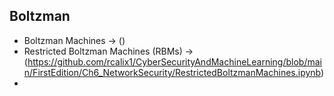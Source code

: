 ## Boltzman

* Boltzman Machines -> ()
* Restricted Boltzman Machines (RBMs) -> (https://github.com/rcalix1/CyberSecurityAndMachineLearning/blob/main/FirstEdition/Ch6_NetworkSecurity/RestrictedBoltzmanMachines.ipynb)
* 
